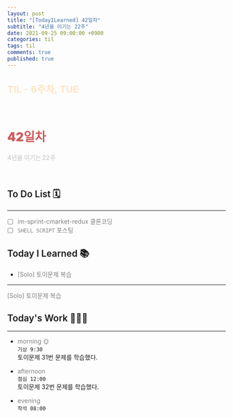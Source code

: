 ```yaml
---
layout: post
title: "[TodayILearned] 42일차"
subtitle: "4년을 이기는 22주"
date: 2021-09-25 09:00:00 +0900
categories: til
tags: til
comments: true
published: true
---
```


## <span style="color:Bisque;font-size: 22px">TIL - 6주차, TUE</span>

<br />

# **<span style="font-weight:900;color:indianred">42일차</span>**

**<span style="color:lightgray">4년을 이기는 22주</span>**

<br />

## <span style="font-weight:600">To Do List</span> 🗓

---

- [ ] <span style="color:gray">im-sprint-cmarket-redux 클론코딩</span>
- [ ] <span style="color:gray">`SHELL SCRIPT` 포스팅</span>

## <span style="font-weight:600">Today I Learned</span> 📚

- <span style="color:gray">[Solo] 토이문제 복습</span>

---

<span style="color:gray">[Solo] 토이문제 복습</span>

## <span style="font-weight:600">Today's Work</span> 🧗🏻‍♂️

---

- <span style="color:gray">morning 🌞</span> <br>
  `기상 9:30` <br>
  토이문제 31번 문제를 학습했다.

- <span style="color:gray">afternoon</span> <br>
  `점심 12:00`<br>
  토이문제 32번 문제를 학습했다.
- <span style="color:gray">evening</span> <br>
  `착석 08:00`<br>
